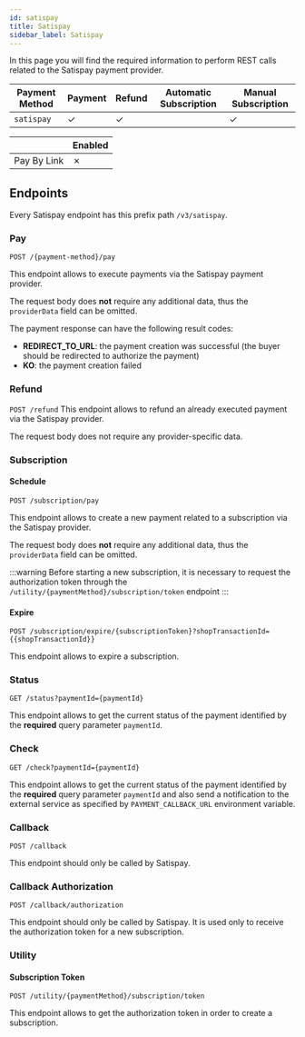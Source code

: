 ```yaml
---
id: satispay
title: Satispay
sidebar_label: Satispay
---
```




In this page you will find the required information to perform REST calls related to the Satispay payment provider.

| Payment Method | Payment | Refund | Automatic Subscription | Manual Subscription |
|----------------|---------|--------|------------------------|---------------------|
| `satispay`     | ✓       | ✓      |                        | ✓                   | 

|              | Enabled |
|--------------|---------|
| Pay By Link  | ✗       |

## Endpoints

Every Satispay endpoint has this prefix path `/v3/satispay`.

### Pay

`POST /{payment-method}/pay`

This endpoint allows to execute payments via the Satispay payment provider.

The request body does **not** require any additional data, thus the `providerData` field can be omitted.

The payment response can have the following result codes:
- **REDIRECT_TO_URL**: the payment creation was successful (the buyer should be redirected to authorize the payment)
- **KO**: the payment creation failed

### Refund

`POST /refund`
This endpoint allows to refund an already executed payment via the Satispay provider.

The request body does not require any provider-specific data.

### Subscription

####  Schedule

`POST /subscription/pay`

This endpoint allows to create a new payment related to a subscription via the Satispay provider.

The request body does **not** require any additional data, thus the `providerData` field can be omitted.

:::warning
Before starting a new subscription, it is necessary to request the authorization token through the `/utility/{paymentMethod}/subscription/token` endpoint
:::

#### Expire

`POST /subscription/expire/{subscriptionToken}?shopTransactionId={{shopTransactionId}}`

This endpoint allows to expire a subscription.

### Status

`GET /status?paymentId={paymentId}`

This endpoint allows to get the current status of the payment identified by the **required** query parameter `paymentId`.


### Check

`GET /check?paymentId={paymentId}`

This endpoint allows to get the current status of the payment identified by the **required** query parameter `paymentId` and also send a notification to the external service as specified by `PAYMENT_CALLBACK_URL` environment variable.


### Callback

`POST /callback`

This endpoint should only be called by Satispay.

### Callback Authorization

`POST /callback/authorization`

This endpoint should only be called by Satispay.
It is used only to receive the authorization token for a new subscription.

### Utility

#### Subscription Token

`POST /utility/{paymentMethod}/subscription/token`

This endpoint allows to get the authorization token in order to create a subscription.
